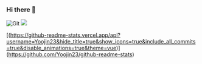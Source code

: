 ### Hi there 👋

<!--
**Yoojin23/Yoojin23** is a ✨ _special_ ✨ repository because its `README.md` (this file) appears on your GitHub profile.

Here are some ideas to get you started:

- 🔭 I’m currently working on ...
- 🌱 I’m currently learning ...
- 👯 I’m looking to collaborate on ...
- 🤔 I’m looking for help with ...
- 💬 Ask me about ...
- 📫 How to reach me: ...
- 😄 Pronouns: ...
- ⚡ Fun fact: ...
-->
![Git](https://img.shields.io/badge/-Git-F05032?style=for-the-badge&logo=git&logoColor=ffffff)
<img src="https://img.shields.io/badge/Python-3766AB?style=flat-square&logo=Python&logoColor=white"/></a>

[(https://github-readme-stats.vercel.app/api?username=Yoojin23&hide_title=true&show_icons=true&include_all_commits=true&disable_animations=true&theme=vue)]
(https://github.com/Yoojin23/github-readme-stats)
